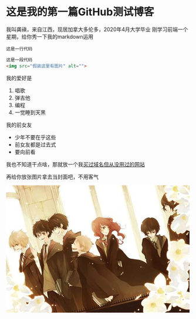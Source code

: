 # 这是我的第一篇GitHub测试博客

我叫龚禛，来自江西，现居加拿大多伦多，2020年4月大学毕业
刚学习前端一个星期，给你秀一下我的markdown运用

`这是一行代码`

```html
这是一段代码
<img src="假装这里有图片" alt="">
```

我的爱好是
1. 唱歌
2. 弹吉他
3. 编程
4. 一觉睡到天黑
   
我的前女友
* 少年不要在乎这些
* 前女友都是过去式
* 要向前看


我也不知道干点啥，那就放一个我[买过域名但从没用过的网站](http://zhengong97.com/)

再给你放张图片拿去当封面吧，不用客气

![](cover8.jpg)





